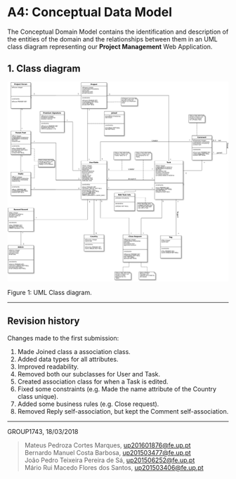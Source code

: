 # A4: Conceptual Data Model

The Conceptual Domain Model contains the identification and description of the entities of the domain and the relationships between them in an UML class diagram representing our **Project Management** Web Application.

## 1. Class diagram

<img src="images/UML.png" title="UML Class diagram">

Figure 1: UML Class diagram.

<!--
## 2. Additional Business Rules

> Business rules can be included in the UML diagram as UML notes or in a table in this section.

| Identifier | Name | Description |
| :----------:|:-------------:|:-----------|
| BR01 | Register | To register, user must fill a register form with full name, nickname, e-mail, birthday, gender and institution (not required). |

-->


***
## Revision history

Changes made to the first submission:
1. Made Joined class a association class.
2. Added data types for all attributes.
3. Improved readability.
4. Removed both our subclasses for User and Task.
5. Created association class for when a Task is edited.
6. Fixed some constraints (e.g. Made the name attribute of the Country class unique).
7. Added some business rules (e.g. Close request).
8. Removed Reply self-association, but kept the Comment self-association.

***

GROUP1743, 18/03/2018

> Mateus Pedroza Cortes Marques, up201601876@fe.up.pt   
> Bernardo Manuel Costa Barbosa, up201503477@fe.up.pt   
> João Pedro Teixeira Pereira de Sá, up201506252@fe.up.pt   
> Mário Rui Macedo Flores dos Santos, up201503406@fe.up.pt  
